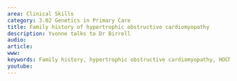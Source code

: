 ```yaml
---
area: Clinical Skills
category: 3.02 Genetics in Primary Care
title: Family history of hypertrophic obstructive cardiomyopathy
description: Yvonne talks to Dr Birrell
audio: 
article: 
www: 
keywords: Family history, hypertrophic obstructive cardiomyopathy, HOCM
youtube:
--- 
```

